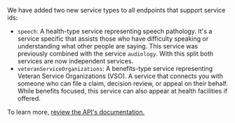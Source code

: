 We have added two new service types to all endpoints that support service ids:
- `speech`: A health-type service representing speech pathology. It's a service specific that assists those who have difficulty speaking or understanding what other people are saying. This service was previously combined with the service `audiology`. With this split both services are now independent services.
- `veteranServiceOrganizations`: A benefits-type service representing Veteran Service Organizations (VSO). A service that connects you with someone who can file a claim, decision review, or appeal on their behalf. While benefits focused, this service can also appear at health facilities if offered.

To learn more, [review the API's documentation.](https://developer.va.gov/explore/api/va-facilities/docs?version=current)
